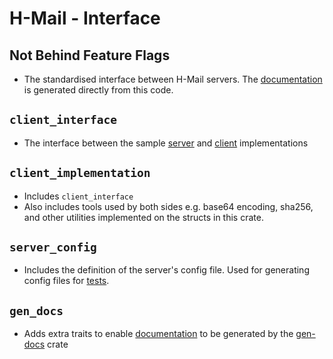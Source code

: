 # H-Mail - Interface

## Not Behind Feature Flags
- The standardised interface between H-Mail servers. The [documentation](../docs) is generated directly from this code.

##  `client_interface`
- The interface between the sample [server](../server) and [client](../client-ui) implementations

## `client_implementation`
- Includes `client_interface`
- Also includes tools used by both sides e.g. base64 encoding, sha256, and other utilities implemented on the structs in this crate.

## `server_config`
- Includes the definition of the server's config file. Used for generating config files for [tests](../tests).

## `gen_docs`
- Adds extra traits to enable [documentation](../docs) to be generated by the [gen-docs](../gen-docs) crate